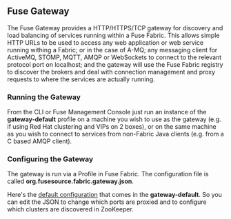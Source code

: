 ## Fuse Gateway

The Fuse Gateway provides a HTTP/HTTPS/TCP gateway for discovery and load balancing of services running within a Fuse Fabric. This allows simple HTTP URLs to be used to access any web application or web service running withing a Fabric; or in the case of A-MQ; any messaging client for ActiveMQ, STOMP, MQTT, AMQP or WebSockets to connect to the relevant protocol port on localhost; and the gateway will use the Fuse Fabric registry to discover the brokers and deal with connection management and proxy requests to where the services are actually running.

### Running the Gateway

From the CLI or Fuse Management Console just run an instance of the **gateway-default** profile on a machine you wish to use as the gateway (e.g. if using Red Hat clustering and VIPs on 2 boxes), or on the same machine as you wish to connect to services from non-Fabric Java clients (e.g. from a C based AMQP client).

### Configuring the Gateway

The gateway is run via a Profile in Fuse Fabric. The configuration file is called **org.fusesource.fabric.gateway.json**.

Here's the [default configuration](https://github.com/jboss-fuse/fuse/blob/master/fabric/fuse-fabric/src/main/resources/distro/fabric/import/fabric/configs/versions/1.0/profiles/gateway-default/org.fusesource.fabric.gateway.json) that comes in the **gateway-default**. So you can edit the JSON to change which ports are proxied and to configure which clusters are discovered in ZooKeeper.
